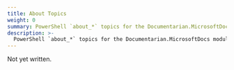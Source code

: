 ```yaml
---
title: About Topics
weight: 0
summary: PowerShell `about_*` topics for the Documentarian.MicrosoftDocs module.
description: >-
  PowerShell `about_*` topics for the Documentarian.MicrosoftDocs module.
---
```


Not yet written.
